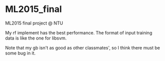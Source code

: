 # ML2015_final
ML2015 final project @ NTU

My rf implement has the best performance.
The format of input training data is like the one for libsvm.

Note that my gb isn't as good as other classmates', so I think there must be some bug in it.
